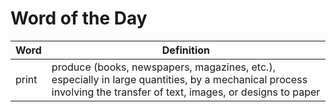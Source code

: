 # Word of the Day

|Word|Definition|
|---|---|
|print|produce (books, newspapers, magazines, etc.), especially in large quantities, by a mechanical process involving the transfer of text, images, or designs to paper|